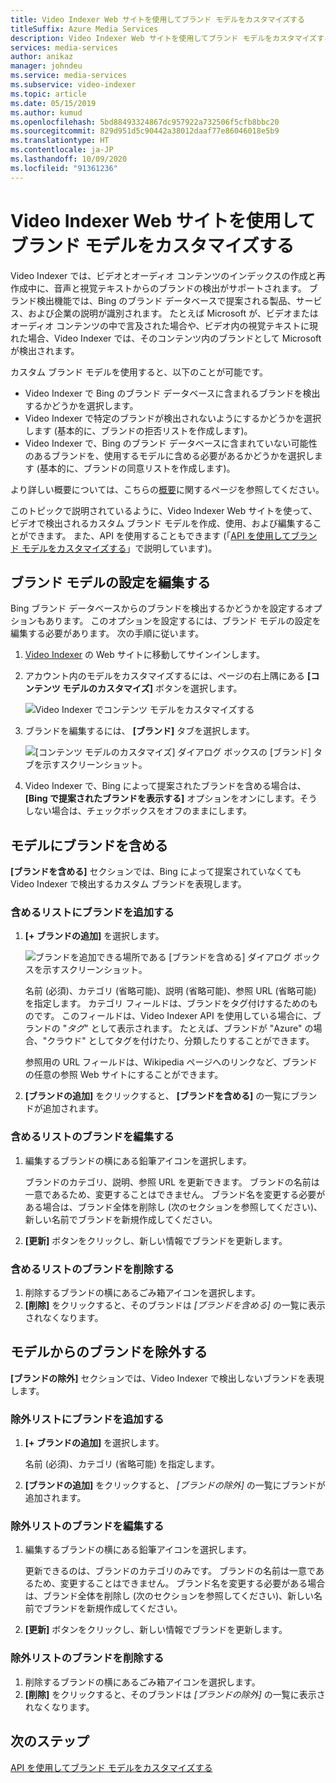 ```yaml
---
title: Video Indexer Web サイトを使用してブランド モデルをカスタマイズする
titleSuffix: Azure Media Services
description: Video Indexer Web サイトを使用してブランド モデルをカスタマイズする方法について説明します。
services: media-services
author: anikaz
manager: johndeu
ms.service: media-services
ms.subservice: video-indexer
ms.topic: article
ms.date: 05/15/2019
ms.author: kumud
ms.openlocfilehash: 5bd88493324867dc957922a732506f5cfb8bbc20
ms.sourcegitcommit: 829d951d5c90442a38012daaf77e86046018e5b9
ms.translationtype: HT
ms.contentlocale: ja-JP
ms.lasthandoff: 10/09/2020
ms.locfileid: "91361236"
---
```

# <a name="customize-a-brands-model-with-the-video-indexer-website"></a>Video Indexer Web サイトを使用してブランド モデルをカスタマイズする

Video Indexer では、ビデオとオーディオ コンテンツのインデックスの作成と再作成中に、音声と視覚テキストからのブランドの検出がサポートされます。 ブランド検出機能では、Bing のブランド データベースで提案される製品、サービス、および企業の説明が識別されます。 たとえば Microsoft が、ビデオまたはオーディオ コンテンツの中で言及された場合や、ビデオ内の視覚テキストに現れた場合、Video Indexer では、そのコンテンツ内のブランドとして Microsoft が検出されます。

カスタム ブランド モデルを使用すると、以下のことが可能です。

- Video Indexer で Bing のブランド データベースに含まれるブランドを検出するかどうかを選択します。
- Video Indexer で特定のブランドが検出されないようにするかどうかを選択します (基本的に、ブランドの拒否リストを作成します)。
- Video Indexer で、Bing のブランド データベースに含まれていない可能性のあるブランドを、使用するモデルに含める必要があるかどうかを選択します (基本的に、ブランドの同意リストを作成します)。

より詳しい概要については、こちらの[概要](customize-brands-model-overview.md)に関するページを参照してください。

このトピックで説明されているように、Video Indexer Web サイトを使って、ビデオで検出されるカスタム ブランド モデルを作成、使用、および編集することができます。 また、API を使用することもできます (「[API を使用してブランド モデルをカスタマイズする](customize-brands-model-with-api.md)」で説明しています)。

## <a name="edit-brands-model-settings"></a>ブランド モデルの設定を編集する

Bing ブランド データベースからのブランドを検出するかどうかを設定するオプションもあります。 このオプションを設定するには、ブランド モデルの設定を編集する必要があります。 次の手順に従います。

1. [Video Indexer](https://www.videoindexer.ai/) の Web サイトに移動してサインインします。
2. アカウント内のモデルをカスタマイズするには、ページの右上隅にある **[コンテンツ モデルのカスタマイズ]** ボタンを選択します。

   ![Video Indexer でコンテンツ モデルをカスタマイズする](./media/content-model-customization/content-model-customization.png)

3. ブランドを編集するには、 **[ブランド]** タブを選択します。

    ![[コンテンツ モデルのカスタマイズ] ダイアログ ボックスの [ブランド] タブを示すスクリーンショット。](./media/customize-brand-model/customize-brand-model.png)

4. Video Indexer で、Bing によって提案されたブランドを含める場合は、 **[Bing で提案されたブランドを表示する]** オプションをオンにします。そうしない場合は、チェックボックスをオフのままにします。

## <a name="include-brands-in-the-model"></a>モデルにブランドを含める

**[ブランドを含める]** セクションでは、Bing によって提案されていなくても Video Indexer で検出するカスタム ブランドを表現します。  

### <a name="add-a-brand-to-include-list"></a>含めるリストにブランドを追加する

1. **[+ ブランドの追加]** を選択します。

    ![ブランドを追加できる場所である [ブランドを含める] ダイアログ ボックスを示すスクリーンショット。](./media/customize-brand-model/add-brand.png)

    名前 (必須)、カテゴリ (省略可能)、説明 (省略可能)、参照 URL (省略可能) を指定します。
    カテゴリ フィールドは、ブランドをタグ付けするためのものです。 このフィールドは、Video Indexer API を使用している場合に、ブランドの "*タグ*" として表示されます。 たとえば、ブランドが "Azure" の場合、"クラウド" としてタグを付けたり、分類したりすることができます。

    参照用の URL フィールドは、Wikipedia ページへのリンクなど、ブランドの任意の参照 Web サイトにすることができます。

2. **[ブランドの追加]** をクリックすると、 **[ブランドを含める]** の一覧にブランドが追加されます。

### <a name="edit-a-brand-on-the-include-list"></a>含めるリストのブランドを編集する

1. 編集するブランドの横にある鉛筆アイコンを選択します。

    ブランドのカテゴリ、説明、参照 URL を更新できます。 ブランドの名前は一意であるため、変更することはできません。 ブランド名を変更する必要がある場合は、ブランド全体を削除し (次のセクションを参照してください)、新しい名前でブランドを新規作成してください。

2. **[更新]** ボタンをクリックし、新しい情報でブランドを更新します。

### <a name="delete-a-brand-on-the-include-list"></a>含めるリストのブランドを削除する

1. 削除するブランドの横にあるごみ箱アイコンを選択します。
2. **[削除]** をクリックすると、そのブランドは *[ブランドを含める]* の一覧に表示されなくなります。

## <a name="exclude-brands-from-the-model"></a>モデルからのブランドを除外する

**[ブランドの除外]** セクションでは、Video Indexer で検出しないブランドを表現します。

### <a name="add-a-brand-to-exclude-list"></a>除外リストにブランドを追加する

1. **[+ ブランドの追加]** を選択します。

    名前 (必須)、カテゴリ (省略可能) を指定します。

2. **[ブランドの追加]** をクリックすると、 *[ブランドの除外]* の一覧にブランドが追加されます。

### <a name="edit-a-brand-on-the-exclude-list"></a>除外リストのブランドを編集する

1. 編集するブランドの横にある鉛筆アイコンを選択します。

    更新できるのは、ブランドのカテゴリのみです。 ブランドの名前は一意であるため、変更することはできません。 ブランド名を変更する必要がある場合は、ブランド全体を削除し (次のセクションを参照してください)、新しい名前でブランドを新規作成してください。

2. **[更新]** ボタンをクリックし、新しい情報でブランドを更新します。

### <a name="delete-a-brand-on-the-exclude-list"></a>除外リストのブランドを削除する

1. 削除するブランドの横にあるごみ箱アイコンを選択します。
2. **[削除]** をクリックすると、そのブランドは *[ブランドの除外]* の一覧に表示されなくなります。

## <a name="next-steps"></a>次のステップ

[API を使用してブランド モデルをカスタマイズする](customize-brands-model-with-api.md)

